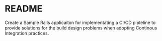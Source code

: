 # README

Create a Sample Rails applicaiton for implementating a CI/CD pipleline to provide solutions for the build design problems when adopting Continous Integration practices.
